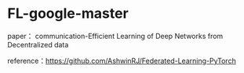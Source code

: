 # FL-google-master



paper： communication-Efficient Learning of Deep Networks from Decentralized data

reference：https://github.com/AshwinRJ/Federated-Learning-PyTorch